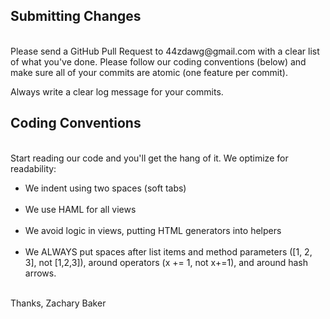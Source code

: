 <h2>Submitting Changes</h2>
<br>
Please send a GitHub Pull Request to 44zdawg@gmail.com with a clear list of what you've done. Please follow our coding conventions (below) and make sure all of your commits are atomic (one feature per commit).

Always write a clear log message for your commits.

<h2>Coding Conventions</h2>
<br>
Start reading our code and you'll get the hang of it. We optimize for readability:
<ul>
<li>We indent using two spaces (soft tabs)</li>
<br>
<li>We use HAML for all views</li>
<br>
<li>We avoid logic in views, putting HTML generators into helpers</li>
<br>
<li>We ALWAYS put spaces after list items and method parameters ([1, 2, 3], not [1,2,3]), around operators (x += 1, not x+=1), and around hash arrows.</li>
</ul>
<br>
<footer>Thanks, Zachary Baker</footer>
